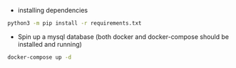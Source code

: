 - installing dependencies
```bash
python3 -m pip install -r requirements.txt
```
- Spin up a mysql database (both docker and docker-compose should be installed and running)
```bash
docker-compose up -d 
```